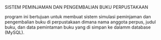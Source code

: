SISTEM PEMINJAMAN DAN PENGEMBALIAN BUKU PERPUSTAKAAN 

program ini bertujuan untuk membuat sistem simulasi peminjaman dan pengembalian buku di perpustakaan dimana nama anggota perpus, judul buku, dan data pemintaman buku yang di simpan ke dalamm database (MySQL). 